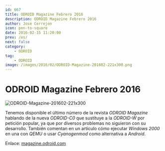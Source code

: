 ```yaml
---
id: 667
title: ODROID Magazine Febrero 2016
description: ODROID Magazine Febrero 2016
author: Jose Cerrejon
icon: pen-to-square
date: 2016-02-15 11:20:00
prev: /es/
next: false
category:
    - ODROID
tag:
    - ODROID
image: /images/2016/02/ODROID-Magazine-201602-221x300.png
---
```


# ODROID Magazine Febrero 2016

![ODROID-Magazine-201602-221x300](/images/2016/02/ODROID-Magazine-201602-221x300.png)

Tenemos disponible el último número de la revista _ODROID Magazine_ hablando de la nueva _ODROID-C0_ que sustituye a la _ODROID-W_ por petición popular, ya que por diversos problemas no siguieron con su desarrollo. También comentan en un artículo cómo ejecutar _Windows 2000_ en una con _QEMU_ o usar _Cyanogenmod_ como alternativa a _Android_.

Enlace: [magazine.odroid.com](https://magazine.odroid.com/201602)

